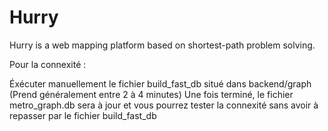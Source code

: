 # Hurry
Hurry is a web mapping platform based on shortest-path problem solving. 

Pour la connexité :

Éxécuter manuellement le fichier build_fast_db situé dans backend/graph (Prend généralement entre 2 à 4 minutes)
Une fois terminé, le fichier metro_graph.db sera à jour et vous pourrez tester la connexité sans avoir à repasser par le fichier build_fast_db
